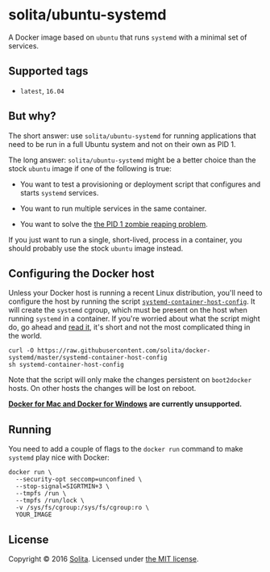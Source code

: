 # solita/ubuntu-systemd

A Docker image based on `ubuntu` that runs `systemd` with a minimal set of services.

## Supported tags

* `latest`, `16.04`

## But why?

The short answer: use `solita/ubuntu-systemd` for running applications that need to be run in a full Ubuntu system and not on their own as PID 1.

The long answer: `solita/ubuntu-systemd` might be a better choice than the stock `ubuntu` image if one of the following is true:

- You want to test a provisioning or deployment script that configures and starts `systemd` services.

- You want to run multiple services in the same container.

- You want to solve the [the PID 1 zombie reaping problem](https://blog.phusion.nl/2015/01/20/docker-and-the-pid-1-zombie-reaping-problem/).

If you just want to run a single, short-lived, process in a container, you should probably use the stock `ubuntu` image instead.

## Configuring the Docker host

Unless your Docker host is running a recent Linux distribution, you'll need to configure the host by running the script [`systemd-container-host-config`](https://github.com/solita/docker-systemd/master/systemd-container-host-config). It will create the `systemd` cgroup, which must be present on the host when running `systemd` in a container. If you're worried about what the script might do, go ahead and [read it](https://github.com/solita/docker-systemd/master/systemd-container-host-config), it's short and not the most complicated thing in the world.

    curl -O https://raw.githubusercontent.com/solita/docker-systemd/master/systemd-container-host-config
    sh systemd-container-host-config

Note that the script will only make the changes persistent on `boot2docker` hosts. On other hosts the changes will be lost on reboot.

**[Docker for Mac and Docker for Windows](https://blog.docker.com/2016/03/docker-for-mac-windows-beta/) are currently unsupported.**

## Running

You need to add a couple of flags to the `docker run` command to make `systemd` play nice with Docker:

    docker run \
      --security-opt seccomp=unconfined \
      --stop-signal=SIGRTMIN+3 \
      --tmpfs /run \
      --tmpfs /run/lock \
      -v /sys/fs/cgroup:/sys/fs/cgroup:ro \
      YOUR_IMAGE

## License

Copyright © 2016 [Solita](http://www.solita.fi). Licensed under [the MIT license](https://github.com/solita/docker-systemd/blob/master/LICENSE).

